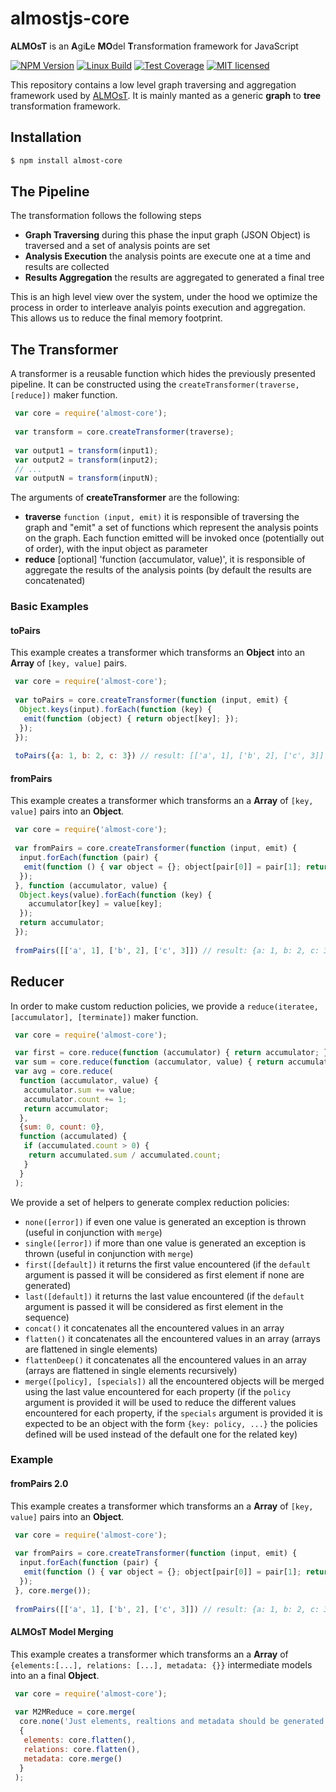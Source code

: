 # almostjs-core
__ALMOsT__ is an **A**gi**L**e **MO**del **T**ransformation framework for JavaScript

[![NPM Version][npm-image]][npm-url]
[![Linux Build][travis-image]][travis-url]
[![Test Coverage][coveralls-image]][coveralls-url]
[![MIT licensed][license-image]][license-url]

This repository contains a low level graph traversing and aggregation framework used by [ALMOsT](https://github.com/B3rn475/almostjs).
It is mainly manted as a generic __graph__ to __tree__ transformation framework.

## Installation

```bash
$ npm install almost-core
```

## The Pipeline

The transformation follows the following steps
 - __Graph Traversing__ during this phase the input graph (JSON Object) is traversed and a set of analysis points are set
 - __Analysis Execution__ the analysis points are execute one at a time and results are collected
 - __Results Aggregation__ the results are aggregated to generated a final tree

This is an high level view over the system, under the hood we optimize the process in order to interleave analyis points execution and aggregation. This allows us to reduce the final memory footprint.

## The Transformer

A transformer is a reusable function which hides the previously presented pipeline.
It can be constructed using the `createTransformer(traverse, [reduce])` maker function.

```javascript
 var core = require('almost-core');
 
 var transform = core.createTransformer(traverse);
 
 var output1 = transform(input1);
 var output2 = transform(input2);
 // ...
 var outputN = transform(inputN);
```

The arguments of __createTransformer__ are the following:
 - __traverse__ `function (input, emit)` it is responsible of traversing the graph and "emit" a set of functions which represent the analysis points on the graph. Each function emitted will be invoked once (potentially out of order), with the input object as parameter
 - __reduce__ [optional] 'function (accumulator, value)', it is responsible of aggregate the results of the analysis points (by default the results are concatenated)
 
### Basic Examples

#### toPairs
This example creates a transformer which transforms an __Object__ into an __Array__ of `[key, value]` pairs.

```javascript
 var core = require('almost-core');
 
 var toPairs = core.createTransformer(function (input, emit) {
  Object.keys(input).forEach(function (key) {
   emit(function (object) { return object[key]; });
  });
 });
 
 toPairs({a: 1, b: 2, c: 3}) // result: [['a', 1], ['b', 2], ['c', 3]]
```

#### fromPairs
This example creates a transformer which transforms an a __Array__ of `[key, value]` pairs into an __Object__.

```javascript
 var core = require('almost-core');
 
 var fromPairs = core.createTransformer(function (input, emit) {
  input.forEach(function (pair) {
   emit(function () { var object = {}; object[pair[0]] = pair[1]; return object; });
  });
 }, function (accumulator, value) {
  Object.keys(value).forEach(function (key) {
    accumulator[key] = value[key];
  });
  return accumulator;
 });
 
 fromPairs([['a', 1], ['b', 2], ['c', 3]]) // result: {a: 1, b: 2, c: 3}
```

## Reducer

In order to make custom reduction policies, we provide a `reduce(iteratee, [accumulator], [terminate])` maker function.

```javascript
 var core = require('almost-core');

 var first = core.reduce(function (accumulator) { return accumulator; });
 var sum = core.reduce(function (accumulator, value) { return accumulator + value; }, 0);
 var avg = core.reduce(
  function (accumulator, value) {
   accumulator.sum += value;
   accumulator.count += 1;
   return accumulator;
  },
  {sum: 0, count: 0},
  function (accumulated) {
   if (accumulated.count > 0) {
    return accumulated.sum / accumulated.count;
   }
  }
 );
```

We provide a set of helpers to generate complex reduction policies:
 - `none([error])` if even one value is generated an exception is thrown (useful in conjunction with `merge`)
 - `single([error])` if more than one value is generated an exception is thrown (useful in conjunction with `merge`)
 - `first([default])` it returns the first value encountered (if the `default` argument is passed it will be considered as first element if none are generated)
 - `last([default])` it returns the last value encountered (if the `default` argument is passed it will be considered as first element in the sequence)
 - `concat()` it concatenates all the encountered values in an array
 - `flatten()` it concatenates all the encountered values in an array (arrays are flattened in single elements)
 - `flattenDeep()` it concatenates all the encountered values in an array (arrays are flattened in single elements recursively)
 - `merge([policy], [specials])` all the encountered objects will be merged using the last value encountered for each property (if the `policy` argument is provided it will be used to reduce the different values encountered for each property, if the `specials` argument is provided it is expected to be an object with the form `{key: policy, ...}` the policies defined will be used instead of the default one for the related key)

### Example

#### fromPairs 2.0
This example creates a transformer which transforms an a __Array__ of `[key, value]` pairs into an __Object__.

```javascript
 var core = require('almost-core');
 
 var fromPairs = core.createTransformer(function (input, emit) {
  input.forEach(function (pair) {
   emit(function () { var object = {}; object[pair[0]] = pair[1]; return object; });
  });
 }, core.merge());
 
 fromPairs([['a', 1], ['b', 2], ['c', 3]]) // result: {a: 1, b: 2, c: 3}
```


#### ALMOsT Model Merging
This example creates a transformer which transforms an a __Array__ of `{elements:[...], relations: [...], metadata: {}}` intermediate models into an a final __Object__.

```javascript
 var core = require('almost-core');
 
 var M2MReduce = core.merge(
  core.none('Just elements, realtions and metadata should be generated'),
  {
   elements: core.flatten(),
   relations: core.flatten(),
   metadata: core.merge()
  }
 );
```

[npm-image]: https://img.shields.io/npm/v/almost-core.svg
[npm-url]: https://npmjs.org/package/almost-core
[travis-image]: https://img.shields.io/travis/B3rn475/almostjs-core/master.svg?label=linux
[travis-url]: https://travis-ci.org/B3rn475/almostjs-core
[coveralls-image]: https://img.shields.io/coveralls/B3rn475/almostjs-core/master.svg
[coveralls-url]: https://coveralls.io/r/B3rn475/almostjs-core?branch=master
[license-image]: https://img.shields.io/badge/license-MIT-blue.svg
[license-url]: https://raw.githubusercontent.com/B3rn475/almostjs-core/master/LICENSE
